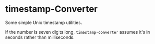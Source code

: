# timestamp-Converter

Some simple Unix timestamp utilities.

If the number is seven digits long, `timestamp-converter` assumes it's in seconds rather than milliseconds.

